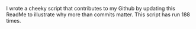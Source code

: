 I wrote a cheeky script that contributes to my Github by updating this ReadMe to illustrate why more than commits matter. This script has run 188 times.